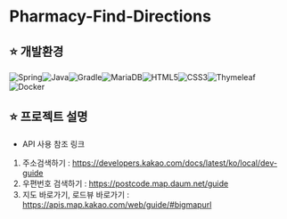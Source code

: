 # Pharmacy-Find-Directions

## :star: 개발환경
![Spring](https://img.shields.io/badge/spring-%236DB33F.svg?style=for-the-badge&logo=spring&logoColor=white)![Java](https://img.shields.io/badge/java-%23ED8B00.svg?style=for-the-badge&logo=openjdk&logoColor=white)![Gradle](https://img.shields.io/badge/Gradle-02303A.svg?style=for-the-badge&logo=Gradle&logoColor=white)![MariaDB](https://img.shields.io/badge/MariaDB-003545?style=for-the-badge&logo=mariadb&logoColor=white)![HTML5](https://img.shields.io/badge/html5-%23E34F26.svg?style=for-the-badge&logo=html5&logoColor=white)![CSS3](https://img.shields.io/badge/css3-%231572B6.svg?style=for-the-badge&logo=css3&logoColor=white)![Thymeleaf](https://img.shields.io/badge/Thymeleaf-%23005C0F.svg?style=for-the-badge&logo=Thymeleaf&logoColor=white)![Docker](https://img.shields.io/badge/docker-%230db7ed.svg?style=for-the-badge&logo=docker&logoColor=white)

## :star: 프로젝트 설명


- API 사용 참조 링크
1. 주소검색하기 : <https://developers.kakao.com/docs/latest/ko/local/dev-guide>
2. 우편번호 검색하기 : <https://postcode.map.daum.net/guide>
3. 지도 바로가기, 로드뷰 바로가기 : <https://apis.map.kakao.com/web/guide/#bigmapurl>
